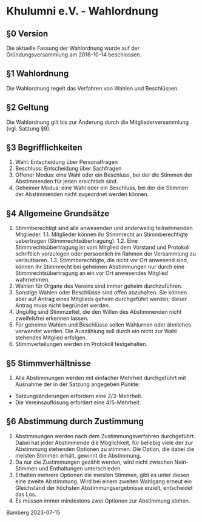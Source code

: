 Khulumni e.V. - Wahlordnung
========================================

## §0 Version

Die aktuelle Fassung der Wahlordnung wurde auf der Gründungsversammlung am 2016-10-14 beschlossen.


## §1 Wahlordnung

Die Wahlordnung regelt das Verfahren von Wahlen und Beschlüssen.


## §2 Geltung

Die Wahlordnung gilt bis zur Änderung durch die Mitgliederversammlung (vgl. Satzung §9).


## §3 Begrifflichkeiten

1. Wahl: Entscheidung über Personalfragen
2. Beschluss: Entscheidung über Sachfragen
3. Offener Modus: eine Wahl oder ein Beschluss, bei der die Stimmen der Abstimmenden für jeden ersichtlich sind.
4. Geheimer Modus: eine Wahl oder ein Beschluss, bei der die Stimmen der Abstimmenden nicht zugeordnet werden können.


## §4 Allgemeine Grundsätze

1. Stimmberechtigt sind alle anwesenden und anderweitig teilnehmenden Mitglieder. 
1.1. Mitglieder können ihr Stimmrecht an Stimmberechtigte uebertragen (Stimmrechtsübertragung). 
1.2. Eine Stimmrechtsübertragung ist vom Mitglied dem Vorstand und Protokoll schriftlich vorzulegen oder persoenlich im Rahmen der Versammlung zu verlautbaren.
1.3. Stimmberechtigte, die nicht vor Ort anwesend sind, können ihr Stimmrecht bei geheimen Abstimmungen nur durch eine Stimmrechtsübertragung an ein vor Ort anwesendes Mitglied wahrnehmen.
2. Wahlen für Organe des Vereins sind immer geheim durchzuführen.
3. Sonstige Wahlen oder Beschlüsse sind offen abzuhalten.
Sie können aber auf Antrag eines Mitglieds geheim durchgeführt werden; dieser Antrag muss nicht begründet werden.
4. Ungültig sind Stimmzettel, die den Willen des Abstimmenden nicht zweifelsfrei erkennen lassen.
5. Für geheime Wahlen und Beschlüsse sollen Wahlurnen oder ähnliches verwendet werden. Die Auszählung soll durch ein nicht zur Wahl stehendes Mitglied erfolgen.
6. Stimmverteilungen werden im Protokoll festgehalten.



## §5 Stimmverhältnisse

1. Alle Abstimmungen werden mit einfacher Mehrheit durchgeführt mit Ausnahme der in der Satzung angegeben Punkte:
* Satzungsänderungen erfordern eine 2/3-Mehrheit.
* Die Vereinsauflösung erfordert eine 4/5-Mehrheit.


## §6 Abstimmung durch Zustimmung

1. Abstimmungen werden nach dem Zustimmungsverfahren durchgeführt. Dabei hat jeder Abstimmende die Möglichkeit, für beliebig viele der zur Abstimmung stehenden Optionen zu stimmen.
Die Option, die dabei die meisten Stimmen erhält, gewinnt die Abstimmung.
2. Da nur die Zustimmungen gezählt werden, wird nicht zwischen Nein-Stimmen und Enthaltungen unterschieden.
3. Erhalten mehrere Optionen die meisten Stimmen, gibt es unter diesen eine zweite Abstimmung. Wird bei einem zweiten Wahlgang erneut ein Gleichstand der höchsten Abstimmungsergebnisse erzielt, entscheidet das Los.
4. Es müssen immer mindestens zwei Optionen zur Abstimmung stehen.



Bamberg 2023-07-15 